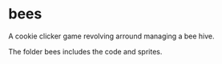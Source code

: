 # bees
A cookie clicker game revolving arround managing a bee hive.

The folder bees includes the code and sprites.
